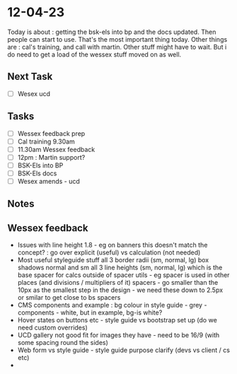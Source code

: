 # 12-04-23

Today is about : getting the bsk-els into bp and the docs updated. Then people can start to use. That's the most important thing today.
Other things are : cal's training, and call with martin. Other stuff might have to wait. But i do  need to get a load of the wessex stuff moved on as well.


## Next Task
- [ ] Wesex ucd


## Tasks
  - [ ] Wessex feedback prep
  - [ ] Cal training 9.30am
  - [ ] 11.30am Wessex feedback
  - [ ] 12pm : Martin support?
  - [ ] BSK-Els into BP
  - [ ] BSK-Els docs
  - [ ] Wesex amends - ucd

## Notes

## Wessex feedback
- Issues with line height 1.8 - eg on banners this doesn't match the concept? : go over explicit (useful) vs calculation (not needed)
- Most useful styleguide stuff
all 3 border radii (sm, normal, lg)
box shadows normal and sm
all 3 line heights (sm, normal, lg)
which is the base spacer for calcs outside of spacer utils - eg spacer is used in other places (and divisions / multipliers of it)
spacers - go smaller than the 10px as the smallest step in the design - we need these down to 2.5px or smilar to get close to bs spacers
- CMS components and example :
bg colour in style guide - grey - components - white, but in example, bg-is white?
- Hover states on buttons etc - style guide vs bootstrap set up (do we need custom overrides)
- UCD gallery not good fit for images they have - need to be 16/9 (with some spacing round the sides)
- Web form vs style guide - style guide purpose clarify (devs vs client / cs etc)
-